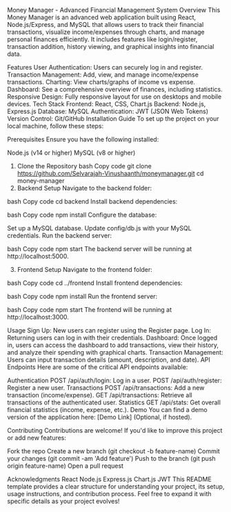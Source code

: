 Money Manager - Advanced Financial Management System
Overview
This Money Manager is an advanced web application built using React, Node.js/Express, and MySQL that allows users to track their financial transactions, visualize income/expenses through charts, and manage personal finances efficiently. It includes features like login/register, transaction addition, history viewing, and graphical insights into financial data.

Features
User Authentication: Users can securely log in and register.
Transaction Management: Add, view, and manage income/expense transactions.
Charting: View charts/graphs of income vs expense.
Dashboard: See a comprehensive overview of finances, including statistics.
Responsive Design: Fully responsive layout for use on desktops and mobile devices.
Tech Stack
Frontend: React, CSS, Chart.js
Backend: Node.js, Express.js
Database: MySQL
Authentication: JWT (JSON Web Tokens)
Version Control: Git/GitHub
Installation Guide
To set up the project on your local machine, follow these steps:

Prerequisites
Ensure you have the following installed:

Node.js (v14 or higher)
MySQL (v8 or higher)
1. Clone the Repository
bash
Copy code
git clone https://github.com/Selvarajah-Vinushaanth/moneymanager.git
cd money-manager
2. Backend Setup
Navigate to the backend folder:

bash
Copy code
cd backend
Install backend dependencies:

bash
Copy code
npm install
Configure the database:

Set up a MySQL database.
Update config/db.js with your MySQL credentials.
Run the backend server:

bash
Copy code
npm start
The backend server will be running at http://localhost:5000.

3. Frontend Setup
Navigate to the frontend folder:

bash
Copy code
cd ../frontend
Install frontend dependencies:

bash
Copy code
npm install
Run the frontend server:

bash
Copy code
npm start
The frontend will be running at http://localhost:3000.

Usage
Sign Up: New users can register using the Register page.
Log In: Returning users can log in with their credentials.
Dashboard: Once logged in, users can access the dashboard to add transactions, view their history, and analyze their spending with graphical charts.
Transaction Management: Users can input transaction details (amount, description, and date).
API Endpoints
Here are some of the critical API endpoints available:

Authentication
POST /api/auth/login: Log in a user.
POST /api/auth/register: Register a new user.
Transactions
POST /api/transactions: Add a new transaction (income/expense).
GET /api/transactions: Retrieve all transactions of the authenticated user.
Statistics
GET /api/stats: Get overall financial statistics (income, expense, etc.).
Demo
You can find a demo version of the application here: [Demo Link] (Optional, if hosted).

Contributing
Contributions are welcome! If you'd like to improve this project or add new features:

Fork the repo
Create a new branch (git checkout -b feature-name)
Commit your changes (git commit -am 'Add feature')
Push to the branch (git push origin feature-name)
Open a pull request


Acknowledgments
React
Node.js
Express.js
Chart.js
JWT
This README template provides a clear structure for understanding your project, its setup, usage instructions, and contribution process. Feel free to expand it with specific details as your project evolves!













